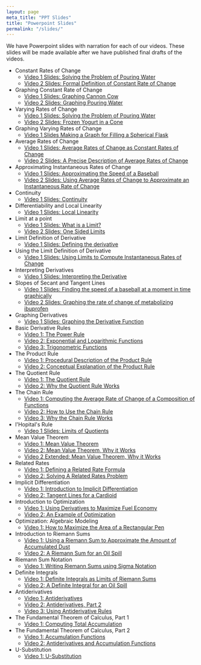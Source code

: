 ```yaml
---
layout: page
meta_title: "PPT Slides"
title: "Powerpoint Slides"
permalink: "/slides/"
---
```

We have Powerpoint slides with narration for each of our videos. These slides will be made available after we have published final drafts of the videos.

- Constant Rates of Change
  - [Video 1 Slides: Solving the Problem of Pouring Water](https://drive.google.com/open?id=1MHqIcgSzaceL0EKfiNjEBPNO3hR-cc9h)
  - [Video 2 Slides: Formal Definition of Constant Rate of Change](https://drive.google.com/open?id=1FIx-MtWaDdgmgjnYmQcGF1wkvbvXydZ4)
- Graphing Constant Rate of Change
  - [Video 1 Slides: Graphing Cannon Cow](https://drive.google.com/open?id=1-Mi_gPH1A8aqy3QttTKdAp-MN0nQPwTF)
  - [Video 2 Slides: Graphing Pouring Water](https://drive.google.com/open?id=1Byjs47_G2ZabsmBXhLDEYc5YpH5amPv1)
- Varying Rates of Change
  - [Video 1 Slides: Solving the Problem of Pouring Water](https://drive.google.com/open?id=1wOQoEUbIL_12H_ybdQfQfYYYSvFv7SsR)
  - [Video 2 Slides: Frozen Yogurt in a Cone](https://drive.google.com/open?id=1rlqoi1Rlt8hlwjwTNMpFuAiCUU18rub1)
- Graphing Varying Rates of Change
  - [Video 1 Slides Making a Graph for Filling a Spherical Flask](https://drive.google.com/open?id=1x1MkI9aR1ip6PzA0z6ldQOZhXUaX64i-)
- Average Rates of Change
  - [Video 1 Slides: Average Rates of Change as Constant Rates of Change](https://drive.google.com/file/d/1trzHja9PorvX7nDpV3wTEMINpqoJ2T42/view?usp=sharing)
  - [Video 2 Slides: A Precise Description of Average Rates of Change](https://drive.google.com/file/d/1TQsJpCalr2fNK_QijW5BcyzndO_7NJTP/view?usp=sharing)
- Approximating Instantaneous Rates of Change
  - [Video 1 Slides: Approximating the Speed of a Baseball](https://drive.google.com/open?id=1W1jWlN2Wjo3wIwxIXnYxvXd1HnYHIEht)
  - [Video 2 Slides: Using Average Rates of Change to Approximate an Instantaneous Rate of Change](https://drive.google.com/open?id=13gDAqOOWhzQJznQnUSrEf8JcmYFRnqk2)
- Continuity
  - [Video 1 Slides: Continuity](https://drive.google.com/open?id=16jMDdrPKLhAi2gCq_YdgLmjXRaPRTLj4)
- Differentiability and Local Linearity
  - [Video 1 Slides: Local Linearity](https://drive.google.com/open?id=12efMcgWkBje1ebd5VfyOlZbjLnFccX7O)
- Limit at a point
  - [Video 1 Slides: What is a Limit?](https://drive.google.com/open?id=1Nm-SC57fVhaCHm27DlPzgMOcF-HY4Vhz)
  - [Video 2 Slides: One Sided Limits](https://drive.google.com/open?id=1iIgI2UdXZDb1iBnMFEAbU3MYHx1vKMXh)
- Limit Definition of Derivative
  - [Video 1 Slides: Defining the derivative](https://drive.google.com/open?id=13VccK9tcF9GGs3McZAl73rK55h_6Nqxg)
- Using the Limit Definition of Derivative
  - [Video 1 Slides: Using Limits to Compute Instantaneous Rates of Change](https://drive.google.com/open?id=1O5njIkwBRkJsDeAfYYzcjs6-D2QeVc8I)
- Interpreting Derivatives
  - [Video 1 Slides: Interpreting the Derivative](https://drive.google.com/open?id=1keKznyrZYMZ13pTuJZFWK7nJqZZ1fmTe)
- Slopes of Secant and Tangent Lines
  - [Video 1 Slides: Finding the speed of a baseball at a moment in time graphically](https://drive.google.com/open?id=1JfAmsbgMFpQu7FqifMYpji5eBwwQtpVc)
  - [Video 2 Slides: Graphing the rate of change of metabolizing ibuprofen](https://drive.google.com/open?id=1xDxkMNqFLhdBhO50bRokSQ06BGGxf-o9)
- Graphing Derivatives
  - [Video 1 Slides: Graphing the Derivative Function](https://drive.google.com/open?id=1IwwWbL_R2SEGgOfUBHvpP4UgeoLyFQnm)
- Basic Derivative Rules
  - [Video 1: The Power Rule](https://drive.google.com/open?id=1MDKe6F4GsJQ2kprJ50JoEGfbReHvPZX4)
  - [Video 2: Exponential and Logarithmic Functions](https://drive.google.com/open?id=114DlwosuSiWP3uzmk-4QRntsELKx9v3-)
  - [Video 3: Trigonometric Functions](https://drive.google.com/open?id=1C7FaTItRhRCrvj47tuZ9YWWsCWEEWSQk)
- The Product Rule
  - [Video 1: Procedural Description of the Product Rule](https://drive.google.com/open?id=1TC3Rg9IoAJER3bhw8H9PixIIsu9Jz-cS)
  - [Video 2: Conceptual Explanation of the Product Rule](https://drive.google.com/open?id=1PinAkJ-Nxb_ecpdhHyys5wz_veefUtPJ)
- The Quotient Rule
  - [Video 1: The Quotient Rule](https://drive.google.com/open?id=1OIkgBPnG5BtRjlDJCpeZL0Uh_EJVds31)
  - [Video 2: Why the Quotient Rule Works](https://drive.google.com/open?id=1AMvv9QQtkal4tECIiIc8P4zSpPby8LzU)
- The Chain Rule
  - [Video 1: Computing the Average Rate of Change of a Composition of Functions](https://drive.google.com/open?id=1lO7Qno0P8mmWdEoYR9jVFbNXQAxx3v_1)
  - [Video 2: How to Use the Chain Rule](https://drive.google.com/open?id=1GEli7M7rdJ3wACyeSzVUiEKMb_dt2HCU)
  - [Video 3: Why the Chain Rule Works](https://drive.google.com/open?id=1uOaNXGEI92J-YOAsgCtEjkiEayKPMwc6)
- l'Hopital's Rule
  - [Video 1 Slides: Limits of Quotients](https://drive.google.com/open?id=1Iqb3pMj7bxp4S5WV9RbjPcvzoSVFs1ut)
- Mean Value Theorem
  - [Video 1: Mean Value Theorem](https://drive.google.com/open?id=1D9_bxr35S_yiILF1l2GFGJQ13kjeZRsN)
  - [Video 2: Mean Value Theorem, Why it Works](https://drive.google.com/open?id=1o4t6o4yJTQbY2arjm5b95D0q-aoUfNrG)
  - [Video 2 Extended: Mean Value Theorem, Why it Works](https://drive.google.com/open?id=1IXjdhZasaYFn2zbAkWkcLxHuHEKsgnRh)
- Related Rates
  - [Video 1: Defining a Related Rate Formula](https://drive.google.com/open?id=1NanZ_xPk-D-9pz3D6vD_Q-o70eMK_hVb)
  - [Video 2: Solving A Related Rates Problem](https://drive.google.com/open?id=1yF5wlIPRn9x6GpkpJsmZ3S0lv7ZhGjv2)
- Implicit Differentiation
  - [Video 1: Introduction to Implicit Differentiation](https://drive.google.com/open?id=1HJjpLFdlOXChpEWKdhj8gATPlL96D1eb)
  - [Video 2: Tangent Lines for a Cardioid](https://drive.google.com/open?id=1nlo71SrAnDK3XtDIul383HciaWv7znTQ)
- Introduction to Optimization
  - [Video 1: Using Derivatives to Maximize Fuel Economy](https://drive.google.com/open?id=13dD6sZDMe2lfevCkIpmaj7Y8J9yjSVRv)
  - [Video 2: An Example of Optimization](https://drive.google.com/open?id=1dIW_I_ru0A0LEOrFytQkws7ZQw5hFP5H)
- Optimization: Algebraic Modeling
  - [Video 1: How to Maximize the Area of a Rectangular Pen](https://drive.google.com/open?id=1CH-ABDnURFKNCrTV9-KzC0gC0bpSm3n2)
- Introduction to Riemann Sums
  - [Video 1: Using a Riemann Sum to Approximate the Amount of Accumulated Dust](https://drive.google.com/open?id=1jTPP3hcXCC656IrTmkOrMEz801vINaKS)
  - [Video 2: A Riemann Sum for an Oil Spill](https://drive.google.com/open?id=1CfqSdto26XuZg5YsFLn-clzsDEFtFgTB)
- Riemann Sum Notation
  - [Video 1: Writing Riemann Sums using Sigma Notation](https://drive.google.com/open?id=1I-tm7M2mFuLrneB2e9gN0Zy4pMFiQQJ_)
- Definite Integrals
  - [Video 1: Definite Integrals as Limits of Riemann Sums](https://drive.google.com/open?id=1o4QatlzEJEdXbAErAESfBdDfCWiJdYn5)
  - [Video 2: A Definite Integral for an Oil Spill](https://drive.google.com/open?id=1zlxuwQX_Da1oUqbLWTl_LJ1i8r3ydV9p)
- Antiderivatives
  - [Video 1: Antiderivatives](https://drive.google.com/open?id=1HBUWMxe7oIlx_Zd05Q1Quk1ohX-uh7oV)
  - [Video 2: Antiderivatives, Part 2](https://drive.google.com/open?id=1AMGCfcDTzNzthwAOb9HbDm9qBuyqz9bE)
  - [Video 3: Using Antiderivative Rules](https://drive.google.com/open?id=1EZQHNheksJdx00wMnrGsjPH-uJZfGxzn)
- The Fundamental Theorem of Calculus, Part 1
  - [Video 1: Computing Total Accumulation](https://drive.google.com/open?id=1ydhqEer5BxDARpLbvWTwOdRCblkr6nOi)
- The Fundamental Theorem of Calculus, Part 2
  - [Video 1: Accumulation Functions](https://drive.google.com/open?id=1oBoiYQpojfh-TS4UhYs9autIWa5AcbsN)
  - [Video 2: Antiderivatives and Accumulation Functions](https://drive.google.com/open?id=1vXIt3djg3pxagfEsPexdCrcU-AJhPPGQ)
- U-Substitution
  - [Video 1: U-Substitution](https://drive.google.com/open?id=128r84I3dHIt0gfVQS1eIG_DMIneA4xZJ)


<!-- U-Substitution -->
<!--
An Introduction to (Linear) Differential Equations
An Introduction to Euler's Method
Extreme Value Theorem
-->


<!--For each video topic, we have created Powerpoint slides (most of which include voice narration).

  - Constant Rates of Change
    - [Video 1 Slides: Constant Speed](https://drive.google.com/open?id=1yZTdd409_NPfkpfx0-l4pel-cKWd7cz9)
    - [Video 2 Slides: Constant Fuel Economy](https://drive.google.com/open?id=1WHOds4V7408SX9UNp9kER02gX2yFhVHA)
    - [Video 3 Slides: Constant Rate of Change (General)](https://drive.google.com/open?id=1MGgb4AYSB0pCfJSY8v4ytH-SCZmVqWFV)
  - Approximating Instantaneous Rates of Change using Average Rates of Change
    - [Video 1 Slides: Approximating Instantaneous Speed](https://drive.google.com/file/d/1uDLDfujhx5ULw2tKG8IkIlGYTqRE9UYk/view?usp=sharing)
    - [Video 2 Slides: Improving the Approximation of Instantaneous Speed](https://drive.google.com/open?id=1S5UgxpdPQwKQQoLS97UssbqrsyZomq4Y)
    - [Video 3 Slides: Approximating Instantaneous Fuel Efficiency](https://drive.google.com/open?id=1_WM9XT4Mp-FM24XHC2RUbme8CsMQ4jFy)
    - [Video 4 Slides: Improving the Approximation of Instantaneous Fuel Efficiency](https://drive.google.com/open?id=1u-KKd7YC7albuy2RiXQx9vne5Vcx8Yd8)
  - Graphing Derivatives
    - [Video 1 Slides: Graphing a Speeding-up Car](https://drive.google.com/open?id=0B7OjER7Z3zvDZzZrbUxXTWhVYWM)
    - [Video 2 Slides: Graphing a Derivative](https://drive.google.com/open?id=0B7OjER7Z3zvDejlQUGlMV2UtcUU)
    - [Video 3 Slides: Another Example of Graphing a Derivative](https://drive.google.com/open?id=0B7OjER7Z3zvDWmVGanNVUzEzVzg)
  - Basic Derivative Rules
    - [Video 1 Slides: The Power Rule](https://drive.google.com/open?id=0B7OjER7Z3zvDZzlZLS11Wm5vNkU)
    - [Video 2 Slides: Exponential and Logarithmic Functions](https://drive.google.com/open?id=0B7OjER7Z3zvDeFRtX1c3S3Q3ZTg)
    - [Video 3 Slides: Trigonometric Functions](https://drive.google.com/open?id=0B7OjER7Z3zvDWmpzMkN5VUNGV0E)
  - The Product Rule
    - [Video 1 Slides: The Product Rule](https://drive.google.com/open?id=0B7OjER7Z3zvDeEduWl9yQlh5aXM)
  - The Chain Rule
    - [Video 1 Slides: Conceptual Introduction to the Chain Rule]()
  - Optimization (Introduction)
    - [Video 1: Introduction to Optimization](https://drive.google.com/open?id=0B7OjER7Z3zvDN01mRW9NdlE1VDQ)
    - [Video 2: Optimizing Fuel Economy](https://drive.google.com/open?id=0B7OjER7Z3zvDTTBfYjdhSlFBX0U)
  - Optimization (Examples of Modeling)
    - [Video 1 Slides: Maximizing Area](https://drive.google.com/open?id=0B-KhUExUZP0kSjU1R00tM2dxbEE)
    - [Video 2 Slides: Maximizing Profit](https://drive.google.com/open?id=0B-KhUExUZP0kNkZ3VzNETFNZNm8)
  - Differential Equations
    - [Video 1 Slides: Introduction to Differential Equations](https://drive.google.com/open?id=0B7OjER7Z3zvDODVwNkdYV2NISms)
    - [Video 2 Slides: Working with Differential Equations](https://drive.google.com/open?id=0B7OjER7Z3zvDb2Z2MlZpTEZKNzA)
    - [Video 3 Slides: Writing Differential Equations](https://drive.google.com/open?id=0B7OjER7Z3zvDTTFRMGNMQUxQTFk)
  - Integrals from Riemann Sums
    - [Video 1 Slides: Accumulation](https://drive.google.com/open?id=18n_U9Mukd4OBtHO2WbsBfLBkapuyiJqT)
    - [Video 2 Slides: Riemann Sums](https://drive.google.com/open?id=15NmKE2RnlLuBw68lhaJJ8TKf7DjHYoFu)
    - [Video 3 Slides: Definite Integrals](https://drive.google.com/open?id=1uq2IwEib-zHLUrst14mIU1415qUB3VoO)
  - Antiderivatives
    - [Video 1 Slides: Introduction to Antiderivatives](https://drive.google.com/open?id=1juxW9RSxbH1wXskfOIYYWddocmtgxHZM)
-->

